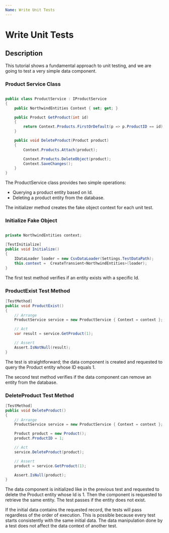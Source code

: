 ```yaml
---
Name: Write Unit Tests
---
```


# Write Unit Tests

## Description

This tutorial shows a fundamental approach to unit testing, and we are going to test a very simple data component.

### Product Service Class
```csharp

public class ProductService : IProductService
{
    public NorthwindEntities Context { set; get; }

    public Product GetProduct(int id)
    {
        return Context.Products.FirstOrDefault(p => p.ProductID == id);
    }

    public void DeleteProduct(Product product)
    {
        Context.Products.Attach(product);

        Context.Products.DeleteObject(product);
        Context.SaveChanges();
    }
}

```

The ProductService class provides two simple operations: 

 - Querying a product entity based on Id.
 - Deleting a product entity from the database.

The initializer method creates the fake object context for each unit test.

### Initialize Fake Object
```csharp

private NorthwindEntities context;

[TestInitialize]
public void Initialize()
{
    IDataLoader loader = new CsvDataLoader(Settings.TestDataPath);
    this.context =  CreateTransient<NorthwindEntities>(loader);
}
```

The first test method verifies if an entity exists with a specific Id.

### ProductExist Test Method
```csharp
[TestMethod]
public void ProductExist()
{
    // Arrange
    ProductService service = new ProductService { Context = context };

    // Act
    var result = service.GetProduct(1);

    // Assert
    Assert.IsNotNull(result);
}

```

The test is straightforward; the data component is created and requested to query the Product entity whose ID equals 1. 

The second test method verifies if the data component can remove an entity from the database.

### DeleteProduct Test Method
```csharp
[TestMethod]
public void DeleteProduct()
{
    // Arrange
    ProductService service = new ProductService { Context = context };

    Product product = new Product();
    product.ProductID = 1;

    // Act
    service.DeleteProduct(product);

    // Assert
    product = service.GetProduct(1);

    Assert.IsNull(product);
}

```

The data component is initialized like in the previous test and requested to delete the Product entity whose Id is 1. Then the component is requested to retrieve the same entity. The test passes if the entity does not exist.

If the initial data contains the requested record, the tests will pass regardless of the order of execution. This is possible because every test starts consistently with the same initial data. The data manipulation done by a test does not affect the data context of another test. 
